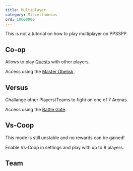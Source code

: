 ```yaml
---
title: Multiplayer
category: Miscellaneous
ord: 10000000
---
```


This is not a tutorial on how to play multiplayer on PPSSPP.

<section id="coop">

## Co-op

Allows to play [Quests](./quests) with other players.

Access using the [Master Obelisk](./hideout#master-obelisk).

</section>

<section id="versus">

## Versus

Challange other Players/Teams to fight on one of 7 Arenas.

Access using the [Battle Gate](./hideout#battle-gate).

</section>

<section id="vs-coop">

## Vs-Coop

This mode is still unstable and no rewards can be gained!

Enable Vs-Coop in settings and play with up to 8 players.

</section>

<section id="team">

## Team

</section>
